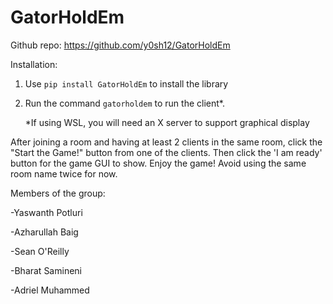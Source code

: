 # GatorHoldEm

Github repo: https://github.com/y0sh12/GatorHoldEm

Installation: 
1. Use `pip install GatorHoldEm` to install the library
2. Run the command `gatorholdem` to run the client*.

    *If using WSL, you will need an X server to support graphical display

After joining a room and having at least 2 clients in the same room, click the "Start the Game!" button from one of the clients. 
Then click the 'I am ready' button for the game GUI to show.
Enjoy the game!
Avoid using the same room name twice for now.

Members of the group:

-Yaswanth Potluri

-Azharullah Baig

-Sean O'Reilly

-Bharat Samineni

-Adriel Muhammed


